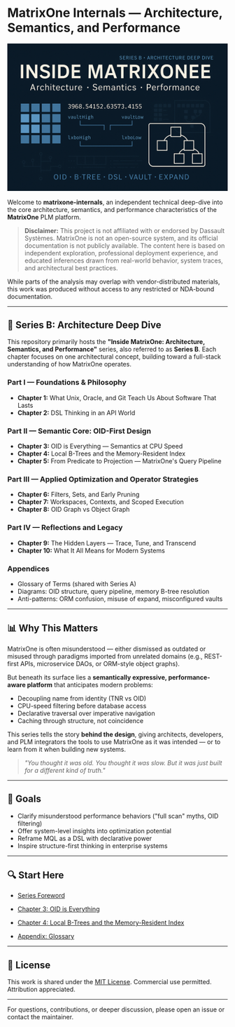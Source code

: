 # MatrixOne Internals — Architecture, Semantics, and Performance

![Inside MatrixOne — Series B: Architecture Deep Dive | OID • B-Tree • Vault • DSL • Performance](./assets/cover-inside-matrixone.png)

Welcome to **matrixone-internals**, an independent technical deep-dive into the core architecture, semantics, and performance characteristics of the **MatrixOne** PLM platform.

> **Disclaimer:** This project is not affiliated with or endorsed by Dassault Systèmes. MatrixOne is not an open-source system, and its official documentation is not publicly available. The content here is based on independent exploration, professional deployment experience, and educated inferences drawn from real-world behavior, system traces, and architectural best practices.

While parts of the analysis may overlap with vendor-distributed materials, this work was produced without access to any restricted or NDA-bound documentation.

---

## 📄 Series B: Architecture Deep Dive

This repository primarily hosts the **"Inside MatrixOne: Architecture, Semantics, and Performance"** series, also referred to as **Series B**. Each chapter focuses on one architectural concept, building toward a full-stack understanding of how MatrixOne operates.

### Part I — Foundations & Philosophy
- **Chapter 1:** What Unix, Oracle, and Git Teach Us About Software That Lasts
- **Chapter 2:** DSL Thinking in an API World

### Part II — Semantic Core: OID-First Design
- **Chapter 3:** OID is Everything — Semantics at CPU Speed
- **Chapter 4:** Local B-Trees and the Memory-Resident Index
- **Chapter 5:** From Predicate to Projection — MatrixOne's Query Pipeline

### Part III — Applied Optimization and Operator Strategies
- **Chapter 6:** Filters, Sets, and Early Pruning
- **Chapter 7:** Workspaces, Contexts, and Scoped Execution
- **Chapter 8:** OID Graph vs Object Graph

### Part IV — Reflections and Legacy
- **Chapter 9:** The Hidden Layers — Trace, Tune, and Transcend
- **Chapter 10:** What It All Means for Modern Systems

### Appendices
- Glossary of Terms (shared with Series A)
- Diagrams: OID structure, query pipeline, memory B-tree resolution
- Anti-patterns: ORM confusion, misuse of expand, misconfigured vaults

---

## 📊 Why This Matters
MatrixOne is often misunderstood — either dismissed as outdated or misused through paradigms imported from unrelated domains (e.g., REST-first APIs, microservice DAOs, or ORM-style object graphs).

But beneath its surface lies a **semantically expressive, performance-aware platform** that anticipates modern problems:

- Decoupling name from identity (TNR vs OID)
- CPU-speed filtering before database access
- Declarative traversal over imperative navigation
- Caching through structure, not coincidence

This series tells the story **behind the design**, giving architects, developers, and PLM integrators the tools to use MatrixOne as it was intended — or to learn from it when building new systems.

> _"You thought it was old. You thought it was slow. But it was just built for a different kind of truth."_

---

## 🚀 Goals
- Clarify misunderstood performance behaviors ("full scan" myths, OID filtering)
- Offer system-level insights into optimization potential
- Reframe MQL as a DSL with declarative power
- Inspire structure-first thinking in enterprise systems

---

## 🔍 Start Here
- [Series Foreword](./docs/foreword.md)
- [Chapter 3: OID is Everything](./docs/chapter_3_oid_is_everything.md)
- [Chapter 4: Local B-Trees and the Memory-Resident Index](./docs/chapter_4_local_b_trees_and_memory_index.md)

- [Appendix: Glossary](./docs/appendix-glossary.md)

---

## 🛌 License
This work is shared under the [MIT License](./LICENSE). Commercial use permitted. Attribution appreciated.

---

For questions, contributions, or deeper discussion, please open an issue or contact the maintainer.

